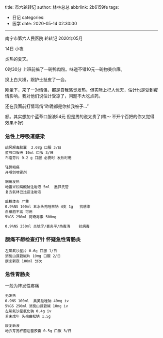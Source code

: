 title: 市六轮转记
author: 林林总总
abbrlink: 2b6159fe
tags:
  - 日记
categories:
  - 医学
date: 2020-05-14 02:30:00
---
南宁市第六人民医院 轮转记 2020年05月

14日 小夜

炎热的夏天。

0时30分  上班前搞了一碗鸭肉粉。味道不错10元一碗物美价廉。

换上白大褂，跟护士扯皮了一会。

刚坐下，来了一对情侣，都是自我感觉发热，但实际上杞人忧天，估计也是受到疫情影响。我对他们说估计受凉了，问题不大吃点药。

还在我面前打情骂俏“昨晚都是你扯我被子…”

额。其实想加个蓝芩口服液54元  但是男的说太贵了(唉～ 不开个百把的你又觉得效果不好)

### 急性上呼吸道感染 


````
疏风解毒胶囊  2.08g 口服 3/日
蓝芩口服液 10ml 口服 3/日
布洛芬片 0.2 g 口服 必要时 发热时用

轻微咽痛
开喉剑喷雾剂

咽痛发热
地塞米松磷酸钠注射液 5ml  墨菲氏管
复方氨林巴比妥注射液 

扁桃体炎 严重
0.9%NS 100ml 五水头孢唑林钠 4支 1g   抗感染 
白细胞不高 可用
5%GS 250ml 阿奇霉素 500mg 

0.9%NS 250ml 炎琥宁/喜炎平/热毒清    抗病毒
````

### 腹痛不想检查打针 怀疑急性胃肠炎

````
左氧氟沙星片 0.6g 口服 1/日
消旋山莨菪碱片 10mg 口服 2/日
康复新夜 100ml 分次
````

### 急性胃肠炎 
一般为阵发性疼痛
````
无发热 
0.9NS 100ml  奥美拉唑钠 40mg iv 
5%GS 250ml 消旋山莨菪碱 10mg iv
左氧氟沙星氯化钠 0.4g iv 
若未成年 头孢曲松钠 1.5g 

康复新液 
地衣芽孢杆菌活菌胶囊 0.5g 口服 3/日 

````









